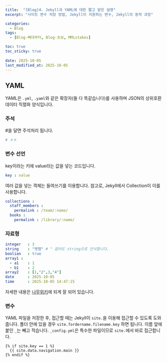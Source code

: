 ```yaml
---
title:  "[Blog]4. Jekyll과 YAML에 대한 짧고 얕은 설명"
excerpt: "사이트 변수 저장 방법, Jekyll이 지원하는 변수, Jekyll의 동작 과정"

categories:
  - Blog
tags:
  - [Blog-뼈대부터, Blog-초보, MMistakes]

toc: true
toc_sticky: true
 
date: 2025-10-05
last_modified_at: 2025-10-05
---
```

## YAML
YAML은 `.yml`, `.yaml`와 같은 확장자(둘 다 똑같습니다)를 사용하며 JSON의 상위호환 데이터 직렬화 양식입니다.

### 주석  
#을 달면 주석처리 됩니다.
```yml
# ㅎㅎ
```
### 변수 선언
key이라는 키에 value라는 값을 넣는 코드입니다.
```yml
key : value
```
여러 값을 넣는 객체는 들여쓰기를 이용합니다. 참고로, Jekyll에서 Collection이 이를 사용합니다.
```yml
collections : 
  staff_members :
    permalink : /team/:name/
  books :
    permalink : /library/:name/
```
### 자료형
```yml
integer   : 3
string    : "엣헴" # " 없어도 string으로 인식합니다.
boolian   : true
array1 :
  - a1    : 1
  - b1    : 2
array2    : [1,"2",3,"4"]
date      : 2025-10-05
time      : 2025-10-05 14:47:15
```
자세한 내용은 [나무위키]()에 되게 잘 되어 있습니다.
### 변수
YAML 파일을 저장한 후, 접근할 때는 Jekyll이 `site.`을 이용해 접근할 수 있도록 도와줍니다.
폴더 안에 있을 경우 `site.fordername.filename.key` 하면 됩니다. 이름 앞에 붙인 `_`는 빼고 적습니다. `_config.yml`은 특수한 파일이므로 `site.`에서 바로 접근합니다.
```liquid
{% if site.key == 1 %}
  {{ site.data.navigation.main }}
{% endif %}
```


